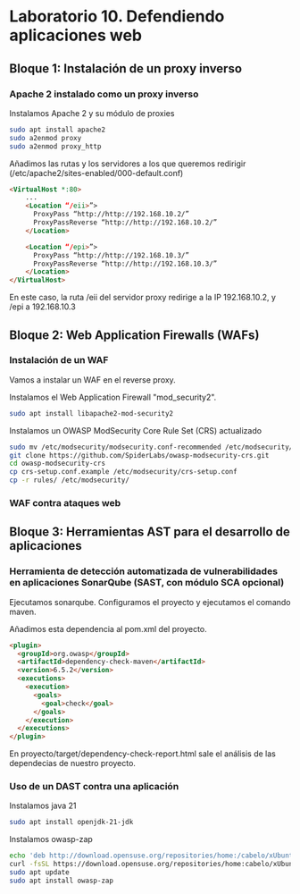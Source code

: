 # Laboratorio 10. Defendiendo aplicaciones web

## Bloque 1: Instalación de un proxy inverso

### Apache 2 instalado como un proxy inverso

Instalamos Apache 2 y su módulo de proxies

```sh
sudo apt install apache2
sudo a2enmod proxy
sudo a2enmod proxy_http
```

Añadimos las rutas y los servidores a los que queremos redirigir (/etc/apache2/sites-enabled/000-default.conf)

```html
<VirtualHost *:80>
    ...
    <Location “/eii>”>
      ProxyPass “http://http://192.168.10.2/”
      ProxyPassReverse “http://http://192.168.10.2/”
    </Location>

    <Location “/epi>”>
      ProxyPass “http://http://192.168.10.3/”
      ProxyPassReverse “http://http://192.168.10.3/”
    </Location>
</VirtualHost>
```

En este caso, la ruta /eii del servidor proxy redirige a la IP 192.168.10.2, y /epi a 192.168.10.3

## Bloque 2: Web Application Firewalls (WAFs)

### Instalación de un WAF

Vamos a instalar un WAF en el reverse proxy.

Instalamos el Web Application Firewall "mod_security2".

```sh
sudo apt install libapache2-mod-security2
```

Instalamos un OWASP ModSecurity Core Rule Set (CRS) actualizado

```sh
sudo mv /etc/modsecurity/modsecurity.conf-recommended /etc/modsecurity/modsecurity.conf
git clone https://github.com/SpiderLabs/owasp-modsecurity-crs.git
cd owasp-modsecurity-crs
cp crs-setup.conf.example /etc/modsecurity/crs-setup.conf
cp -r rules/ /etc/modsecurity/
```

### WAF contra ataques web

## Bloque 3: Herramientas AST para el desarrollo de aplicaciones

### Herramienta de detección automatizada de vulnerabilidades en aplicaciones SonarQube (SAST, con módulo SCA opcional)

Ejecutamos sonarqube. Configuramos el proyecto y ejecutamos el comando maven.

Añadimos esta dependencia al pom.xml del proyecto.

```html
<plugin>
  <groupId>org.owasp</groupId>
  <artifactId>dependency-check-maven</artifactId>
  <version>6.5.2</version>
  <executions>
    <execution>
      <goals>
        <goal>check</goal>
      </goals>
    </execution>
  </executions>
</plugin>
```

En proyecto/target/dependency-check-report.html sale el análisis de las dependecias de nuestro proyecto.

### Uso de un DAST contra una aplicación
Instalamos java 21
```sh
sudo apt install openjdk-21-jdk
```

Instalamos owasp-zap
```sh
echo 'deb http://download.opensuse.org/repositories/home:/cabelo/xUbuntu_22.04/ /' | sudo tee /etc/apt/sources.list.d/home:cabelo.list
curl -fsSL https://download.opensuse.org/repositories/home:cabelo/xUbuntu_22.04/Release.key | gpg --dearmor | sudo tee /etc/apt/trusted.gpg.d/home_cabelo.gpg > /dev/null
sudo apt update
sudo apt install owasp-zap
```

